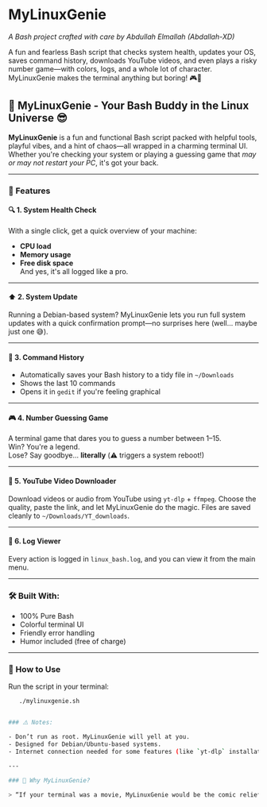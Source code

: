 # MyLinuxGenie

*A Bash project crafted with care by Abdullah Elmallah (Abdallah-XD)*

A fun and fearless Bash script that checks system health, updates your OS, saves command history, downloads YouTube videos, and even plays a risky number game—with colors, logs, and a whole lot of character. MyLinuxGenie makes the terminal anything but boring! 🎮🐧

## 🧠 MyLinuxGenie - Your Bash Buddy in the Linux Universe 😎

**MyLinuxGenie** is a fun and functional Bash script packed with helpful tools, playful vibes, and a hint of chaos—all wrapped in a charming terminal UI. Whether you're checking your system or playing a guessing game that *may or may not restart your PC*, it's got your back.

---

### 🚀 Features

#### 🔍 1. **System Health Check**

With a single click, get a quick overview of your machine:

- **CPU load**
- **Memory usage**
- **Free disk space**\
  And yes, it's all logged like a pro.

---

#### ⬆️ 2. **System Update**

Running a Debian-based system? MyLinuxGenie lets you run full system updates with a quick confirmation prompt—no surprises here (well… maybe just one 😅).

---

#### 👵️ 3. **Command History**

- Automatically saves your Bash history to a tidy file in `~/Downloads`
- Shows the last 10 commands
- Opens it in `gedit` if you're feeling graphical

---

#### 🎮 4. **Number Guessing Game**

A terminal game that dares you to guess a number between 1–15.\
Win? You're a legend.\
Lose? Say goodbye... **literally** (⚠️ triggers a system reboot!)

---

#### 📅 5. **YouTube Video Downloader**

Download videos or audio from YouTube using `yt-dlp` + `ffmpeg`. Choose the quality, paste the link, and let MyLinuxGenie do the magic. Files are saved cleanly to `~/Downloads/YT_downloads`.

---

#### 📜 6. **Log Viewer**

Every action is logged in `linux_bash.log`, and you can view it from the main menu.

---

### 🛠️ Built With:

- 100% Pure Bash
- Colorful terminal UI
- Friendly error handling
- Humor included (free of charge)

---
### 🧪 How to Use
Run the script in your terminal:

```bash
   ./mylinuxgenie.sh


### ⚠️ Notes:

- Don’t run as root. MyLinuxGenie will yell at you.
- Designed for Debian/Ubuntu-based systems.
- Internet connection needed for some features (like `yt-dlp` installation).

---

### 🤖 Why MyLinuxGenie?

> “If your terminal was a movie, MyLinuxGenie would be the comic relief hero that still saves the day.” 🎮


